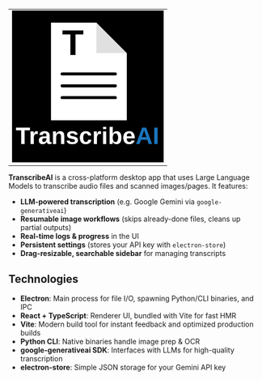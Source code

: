 <table align="center">
  <tr>
    <td>
      <img src="./desktopIcon.svg" alt="TranscribeAI Logo" width="300">
    </td>
  </tr>
</table>


**TranscribeAI** is a cross-platform desktop app that uses Large Language Models to transcribe audio files and scanned images/pages. It features:

- **LLM-powered transcription** (e.g. Google Gemini via `google-generativeai`)
- **Resumable image workflows** (skips already-done files, cleans up partial outputs)
- **Real-time logs & progress** in the UI
- **Persistent settings** (stores your API key with `electron-store`)
- **Drag-resizable, searchable sidebar** for managing transcripts

## Technologies

- **Electron**: Main process for file I/O, spawning Python/CLI binaries, and IPC  
- **React + TypeScript**: Renderer UI, bundled with Vite for fast HMR  
- **Vite**: Modern build tool for instant feedback and optimized production builds  
- **Python CLI**: Native binaries handle image prep & OCR  
- **google-generativeai SDK**: Interfaces with LLMs for high-quality transcription  
- **electron-store**: Simple JSON storage for your Gemini API key  